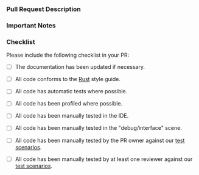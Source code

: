 ### Pull Request Description
<!--
- Please describe the nature of your PR here, as well as the motivation for it.
- If it fixes an open issue, please mention that issue number here.
-->

### Important Notes
<!--
- Mention important elements of the design.
- Mention any notable changes to APIs.
-->

### Checklist
Please include the following checklist in your PR:

- [ ] The documentation has been updated if necessary.
- [ ] All code conforms to the [Rust](https://github.com/luna/enso/blob/main/docs/style-guide/rust.md) style guide.
- [ ] All code has automatic tests where possible.
- [ ] All code has been profiled where possible.
- [ ] All code has been manually tested in the IDE.
- [ ] All code has been manually tested in the "debug/interface" scene.
- [ ] All code has been manually tested by the PR owner against our [test scenarios](https://docs.google.com/spreadsheets/d/1RatJDM_f9_3bvYhl3Bpq2d8SyKgtVdrV1RkGxPU17c8/edit?ts=5faa7049#gid=0).
- [ ] All code has been manually tested by at least one reviewer against our [test scenarios](https://docs.google.com/spreadsheets/d/1RatJDM_f9_3bvYhl3Bpq2d8SyKgtVdrV1RkGxPU17c8/edit?ts=5faa7049#gid=0).

